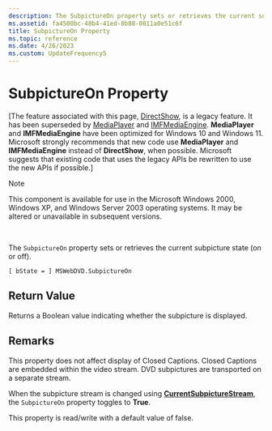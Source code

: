 ```yaml
---
description: The SubpictureOn property sets or retrieves the current subpicture state (on or off).
ms.assetid: fa4500bc-48b4-41ed-8b88-0011a0e51c6f
title: SubpictureOn Property
ms.topic: reference
ms.date: 4/26/2023
ms.custom: UpdateFrequency5
---
```


# SubpictureOn Property

\[The feature associated with this page, [DirectShow](/windows/win32/directshow/directshow), is a legacy feature. It has been superseded by [MediaPlayer](/uwp/api/Windows.Media.Playback.MediaPlayer) and [IMFMediaEngine](/windows/win32/api/mfmediaengine/nn-mfmediaengine-imfmediaengine). **MediaPlayer** and **IMFMediaEngine** have been optimized for Windows 10 and Windows 11. Microsoft strongly recommends that new code use **MediaPlayer** and **IMFMediaEngine** instead of **DirectShow**, when possible. Microsoft suggests that existing code that uses the legacy APIs be rewritten to use the new APIs if possible.\]

> [!Note]  
> This component is available for use in the Microsoft Windows 2000, Windows XP, and Windows Server 2003 operating systems. It may be altered or unavailable in subsequent versions.

 

The `SubpictureOn` property sets or retrieves the current subpicture state (on or off).

``` syntax
[ bState = ] MSWebDVD.SubpictureOn
```

## Return Value

Returns a Boolean value indicating whether the subpicture is displayed.

## Remarks

This property does not affect display of Closed Captions. Closed Captions are embedded within the video stream. DVD subpictures are transported on a separate stream.

When the subpicture stream is changed using [**CurrentSubpictureStream**](currentsubpicturestream-property.md), the `SubpictureOn` property toggles to **True**.

This property is read/write with a default value of false.

 

 



